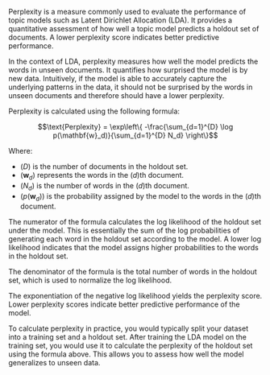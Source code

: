 Perplexity is a measure commonly used to evaluate the performance of topic models such as Latent Dirichlet Allocation (LDA). It provides a quantitative assessment of how well a topic model predicts a holdout set of documents. A lower perplexity score indicates better predictive performance.

In the context of LDA, perplexity measures how well the model predicts the words in unseen documents. It quantifies how surprised the model is by new data. Intuitively, if the model is able to accurately capture the underlying patterns in the data, it should not be surprised by the words in unseen documents and therefore should have a lower perplexity.

Perplexity is calculated using the following formula:

$$\text{Perplexity} = \exp\left\{ -\frac{\sum_{d=1}^{D} \log p(\mathbf{w}_d)}{\sum_{d=1}^{D} N_d} \right\}$$

Where:
- $( D )$ is the number of documents in the holdout set.
- $( \mathbf{w}_d )$ represents the words in the $( d )$th document.
- $( N_d )$ is the number of words in the $( d )$th document.
- $( p(\mathbf{w}_d) )$ is the probability assigned by the model to the words in the $( d )$th document.

The numerator of the formula calculates the log likelihood of the holdout set under the model. This is essentially the sum of the log probabilities of generating each word in the holdout set according to the model. A lower log likelihood indicates that the model assigns higher probabilities to the words in the holdout set.

The denominator of the formula is the total number of words in the holdout set, which is used to normalize the log likelihood.

The exponentiation of the negative log likelihood yields the perplexity score. Lower perplexity scores indicate better predictive performance of the model.

To calculate perplexity in practice, you would typically split your dataset into a training set and a holdout set. After training the LDA model on the training set, you would use it to calculate the perplexity of the holdout set using the formula above. This allows you to assess how well the model generalizes to unseen data.
